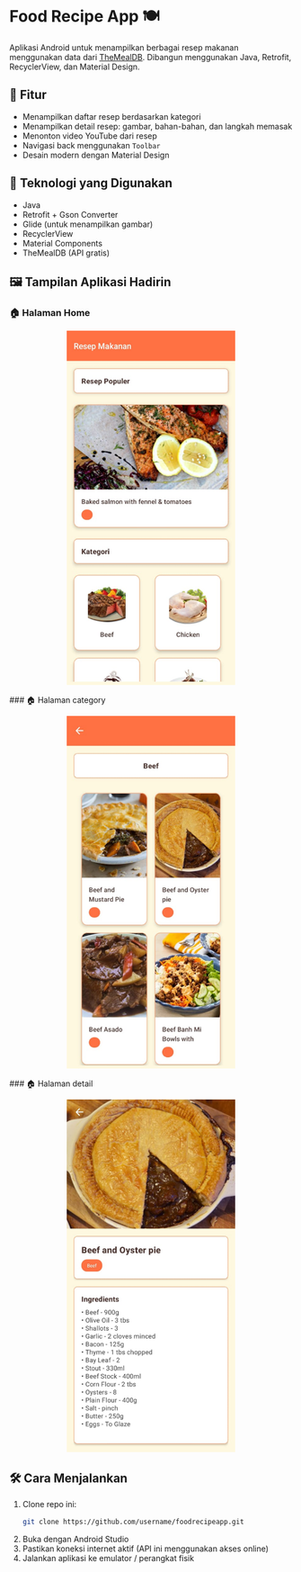 # Food Recipe App 🍽️

Aplikasi Android untuk menampilkan berbagai resep makanan menggunakan data dari [TheMealDB](https://www.themealdb.com/api.php). Dibangun menggunakan Java, Retrofit, RecyclerView, dan Material Design.

## 📱 Fitur

- Menampilkan daftar resep berdasarkan kategori
- Menampilkan detail resep: gambar, bahan-bahan, dan langkah memasak
- Menonton video YouTube dari resep
- Navigasi back menggunakan `Toolbar`
- Desain modern dengan Material Design

## 🧰 Teknologi yang Digunakan

- Java
- Retrofit + Gson Converter
- Glide (untuk menampilkan gambar)
- RecyclerView
- Material Components
- TheMealDB (API gratis)

## 🖼️ Tampilan Aplikasi Hadirin

### 🏠 Halaman Home
<p align="center"> <img src="https://github.com/RifqiArdian09/FoodRecipeApp/blob/master/app/src/main/res/screenshots/home.jpg" alt="Home" width="300"/> </p>
### 🏠 Halaman category
<p align="center"> <img src="https://github.com/RifqiArdian09/FoodRecipeApp/blob/master/app/src/main/res/screenshots/category.jpg" alt="Category" width="300"/> </p>
### 🏠 Halaman detail
<p align="center"> <img src="https://github.com/RifqiArdian09/FoodRecipeApp/blob/master/app/src/main/res/screenshots/detail.jpg" alt="Detail" width="300"/> </p>


## 🛠️ Cara Menjalankan

1. Clone repo ini:
   ```bash
   git clone https://github.com/username/foodrecipeapp.git
   ```
2. Buka dengan Android Studio
3. Pastikan koneksi internet aktif (API ini menggunakan akses online)
4. Jalankan aplikasi ke emulator / perangkat fisik
